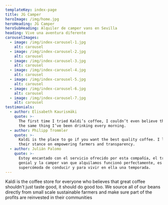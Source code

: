 ```yaml
---
templateKey: index-page
title: JG Camper
heroImage: /img/home.jpg
heroHeading: JG Camper
heroSubHeading: Alquiler de camper vans en Sevilla
heading: Vive una aventura diferente
carouselImages:
  - image: /img/index-carousel-1.jpg
    alt: carousel
  - image: /img/index-carousel-2.jpg
    alt: carousel
  - image: /img/index-carousel-3.jpg
    alt: carousel
  - image: /img/index-carousel-4.jpg
    alt: carousel
  - image: /img/index-carousel-5.jpg
    alt: carousel
  - image: /img/index-carousel-6.jpg
    alt: carousel
  - image: /img/index-carousel-7.jpg
    alt: carousel
testimonials:
  - author: Elisabeth Kaurismäki
    quote: >-
      The first time I tried Kaldi’s coffee, I couldn’t even believe that was
      the same thing I’ve been drinking every morning.
  - author: Philipp Trommler
    quote: >-
      Kaldi is the place to go if you want the best quality coffee. I love
      their stance on empowering farmers and transparency.
  - author: Julián Palomo
    quote: >-
      Estoy encantado con el servicio ofrecido por esta compañía, el trato fue
      genial y la camper van que alquilamos funcionó perfectamente, es
      supercómoda de conducir y para vivir en ella una temporada.
---
```


Kaldi is the coffee store for everyone who believes that great coffee shouldn't just taste good, it should do good too. We source all of our beans directly from small scale sustainable farmers and make sure part of the profits are reinvested in their communities
